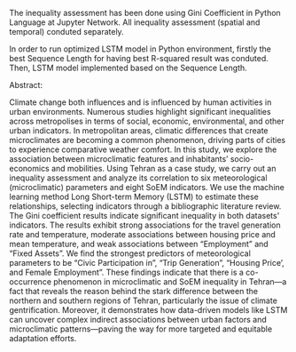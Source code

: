 The inequality assessment has been done using Gini Coefficient in Python Language at Jupyter Network. All inequality assessment (spatial and temporal) conduted separately.

In order to run optimized LSTM model in Python environment, firstly the best Sequence Length for having best R-squared result was conduted. Then, LSTM model implemented based on the Sequence Length. 

Abstract:

Climate change both influences and is influenced by human activities in urban environments. Numerous studies highlight significant inequalities across metropolises in terms of social, economic, environmental, and other urban indicators. In metropolitan areas, climatic differences that create microclimates are becoming a common phenomenon, driving parts of cities to experience comparative weather comfort. In this study, we explore the association between microclimatic features and inhabitants’ socio-economics and mobilities. Using Tehran as a case study, we carry out an inequality assessment and analyze its correlation to six meteorological (microclimatic) parameters and eight SoEM indicators. We use the machine learning method Long Short-term Memory (LSTM) to estimate these relationships, selecting indicators through a bibliographic literature review. The Gini coefficient results indicate significant inequality in both datasets' indicators. The results exhibit strong associations for the travel generation rate and temperature, moderate associations between housing price and mean temperature, and weak associations between “Employment” and “Fixed Assets”. We find the strongest predictors of meteorological parameters to be “Civic Participation in”, “Trip Generation”, “Housing Price’, and Female Employment”. These findings indicate that there is a co-occurrence phenomenon in microclimatic and SoEM inequality in Tehran—a fact that reveals the reason behind the stark difference between the northern and southern regions of Tehran, particularly the issue of climate gentrification. Moreover, it demonstrates how data-driven models like LSTM can uncover complex indirect associations between urban factors and microclimatic patterns—paving the way for more targeted and equitable adaptation efforts.
